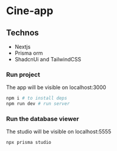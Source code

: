 # Cine-app

## Technos

- Nextjs
- Prisma orm
- ShadcnUi and TailwindCSS

### Run project
The app will be visible on localhost:3000

```bash
npm i # to install deps
npm run dev # run server
```

### Run the database viewer
The studio will be visible on localhost:5555

```bash
npx prisma studio
```